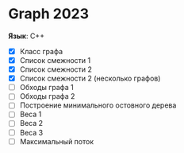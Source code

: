 # Graph 2023

**Язык**: C++

- [x] Класс графа
- [x] Список смежности 1
- [x] Список смежности 2
- [x] Список смежности 2 (несколько графов)
- [ ] Обходы графа 1
- [ ] Обходы графа 2
- [ ] Построение минимального остовного дерева
- [ ] Веса 1
- [ ] Веса 2
- [ ] Веса 3
- [ ] Максимальный поток
